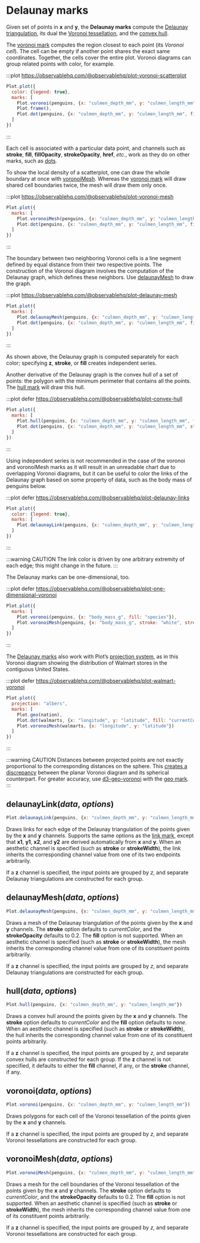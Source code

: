 <script setup>

import * as Plot from "@observablehq/plot";
import * as d3 from "d3";
import * as topojson from "topojson-client";
import {computed, ref, shallowRef, onMounted} from "vue";
import penguins from "../data/penguins.ts";

const walmarts = shallowRef([]);
const us = shallowRef(null);
const nation = computed(() => us.value ? topojson.feature(us.value, us.value.objects.nation) : {type: null});

onMounted(() => {
  d3.tsv("../data/walmarts.tsv", d3.autoType).then((data) => (walmarts.value = data));
  d3.json("../data/us-counties-10m.json").then((data) => (us.value = data));
});

</script>

# Delaunay marks

Given set of points in **x** and **y**, the **Delaunay marks** compute the [Delaunay triangulation](https://en.wikipedia.org/wiki/Delaunay_triangulation), its dual the [Voronoi tessellation](https://en.wikipedia.org/wiki/Voronoi_diagram), and the [convex hull](https://en.wikipedia.org/wiki/Convex_hull).

The [voronoi mark](#voronoi-data-options) computes the region closest to each point (its *Voronoi cell*). The cell can be empty if another point shares the exact same coordinates. Together, the cells cover the entire plot. Voronoi diagrams can group related points with color, for example.

:::plot https://observablehq.com/@observablehq/plot-voronoi-scatterplot
```js
Plot.plot({
  color: {legend: true},
  marks: [
    Plot.voronoi(penguins, {x: "culmen_depth_mm", y: "culmen_length_mm", fill: "species", fillOpacity: 0.2, stroke: "var(--vp-c-bg)"}),
    Plot.frame(),
    Plot.dot(penguins, {x: "culmen_depth_mm", y: "culmen_length_mm", fill: "species"})
  ]
})
```
:::

Each cell is associated with a particular data point, and channels such as **stroke**, **fill**, **fillOpacity**, **strokeOpacity**, **href**, _etc._, work as they do on other marks, such as [dots](./dot.md).

To show the local density of a scatterplot, one can draw the whole boundary at once with [voronoiMesh](#voronoimesh-data-options). Whereas the [voronoi mark](#voronoi-data-options) will draw shared cell boundaries twice, the mesh will draw them only once.

:::plot https://observablehq.com/@observablehq/plot-voronoi-mesh
```js
Plot.plot({
  marks: [
    Plot.voronoiMesh(penguins, {x: "culmen_depth_mm", y: "culmen_length_mm"}),
    Plot.dot(penguins, {x: "culmen_depth_mm", y: "culmen_length_mm", fill: "species"})
  ]
})
```
:::

The boundary between two neighboring Voronoi cells is a line segment defined by equal distance from their two respective points. The construction of the Voronoi diagram involves the computation of the Delaunay graph, which defines these neighbors. Use [delaunayMesh](#delaunaymesh-data-options) to draw the graph.

:::plot https://observablehq.com/@observablehq/plot-delaunay-mesh
```js
Plot.plot({
  marks: [
    Plot.delaunayMesh(penguins, {x: "culmen_depth_mm", y: "culmen_length_mm", z: "species", stroke: "species", strokeOpacity: 0.5}),
    Plot.dot(penguins, {x: "culmen_depth_mm", y: "culmen_length_mm", fill: "species"})
  ]
})
```
:::

As shown above, the Delaunay graph is computed separately for each color; specifying **z**, **stroke**, or **fill** creates independent series.

Another derivative of the Delaunay graph is the convex hull of a set of points: the polygon with the minimum perimeter that contains all the points. The [hull mark](#hull-data-options) will draw this hull.

:::plot defer https://observablehq.com/@observablehq/plot-convex-hull
```js
Plot.plot({
  marks: [
    Plot.hull(penguins, {x: "culmen_depth_mm", y: "culmen_length_mm", fill: "species", fillOpacity: 0.2}),
    Plot.dot(penguins, {x: "culmen_depth_mm", y: "culmen_length_mm", stroke: "species"})
  ]
})
```
:::

Using independent series is not recommended in the case of the voronoi and voronoiMesh marks as it will result in an unreadable chart due to overlapping Voronoi diagrams, but it can be useful to color the links of the Delaunay graph based on some property of data, such as the body mass of penguins below.

:::plot defer https://observablehq.com/@observablehq/plot-delaunay-links
```js
Plot.plot({
  color: {legend: true},
  marks: [
    Plot.delaunayLink(penguins, {x: "culmen_depth_mm", y: "culmen_length_mm", stroke: "body_mass_g", strokeWidth: 1.5})
  ]
})
```
:::

:::warning CAUTION
The link color is driven by one arbitrary extremity of each edge; this might change in the future.
:::

The Delaunay marks can be one-dimensional, too.

:::plot defer https://observablehq.com/@observablehq/plot-one-dimensional-voronoi
```js
Plot.plot({
  marks: [
    Plot.voronoi(penguins, {x: "body_mass_g", fill: "species"}),
    Plot.voronoiMesh(penguins, {x: "body_mass_g", stroke: "white", strokeOpacity: 1})
  ]
})
```
:::

The [Delaunay marks](../marks/delaunay.md) also work with Plot’s [projection system](../features/projections.md), as in this Voronoi diagram showing the distribution of Walmart stores in the contiguous United States.

:::plot defer https://observablehq.com/@observablehq/plot-walmart-voronoi
```js
Plot.plot({
  projection: "albers",
  marks: [
    Plot.geo(nation),
    Plot.dot(walmarts, {x: "longitude", y: "latitude", fill: "currentColor", r: 1}),
    Plot.voronoiMesh(walmarts, {x: "longitude", y: "latitude"})
  ]
})
```
:::

:::warning CAUTION
Distances between projected points are not exactly proportional to the corresponding distances on the sphere. This [creates a discrepancy](https://observablehq.com/@observablehq/planar-vs-spherical-voronoi) between the planar Voronoi diagram and its spherical counterpart. For greater accuracy, use [d3-geo-voronoi](https://github.com/Fil/d3-geo-voronoi) with the [geo mark](../marks/geo.md).
:::


## delaunayLink(*data*, *options*)

```js
Plot.delaunayLink(penguins, {x: "culmen_depth_mm", y: "culmen_length_mm"})
```

Draws links for each edge of the Delaunay triangulation of the points given by the **x** and **y** channels. Supports the same options as the [link mark](./link.md), except that **x1**, **y1**, **x2**, and **y2** are derived automatically from **x** and **y**. When an aesthetic channel is specified (such as **stroke** or **strokeWidth**), the link inherits the corresponding channel value from one of its two endpoints arbitrarily.

If a **z** channel is specified, the input points are grouped by *z*, and separate Delaunay triangulations are constructed for each group.

## delaunayMesh(*data*, *options*)

```js
Plot.delaunayMesh(penguins, {x: "culmen_depth_mm", y: "culmen_length_mm"})
```

Draws a mesh of the Delaunay triangulation of the points given by the **x** and **y** channels. The **stroke** option defaults to _currentColor_, and the **strokeOpacity** defaults to 0.2. The **fill** option is not supported. When an aesthetic channel is specified (such as **stroke** or **strokeWidth**), the mesh inherits the corresponding channel value from one of its constituent points arbitrarily.

If a **z** channel is specified, the input points are grouped by *z*, and separate Delaunay triangulations are constructed for each group.

## hull(*data*, *options*)

```js
Plot.hull(penguins, {x: "culmen_depth_mm", y: "culmen_length_mm"})
```

Draws a convex hull around the points given by the **x** and **y** channels. The **stroke** option defaults to _currentColor_ and the **fill** option defaults to _none_. When an aesthetic channel is specified (such as **stroke** or **strokeWidth**), the hull inherits the corresponding channel value from one of its constituent points arbitrarily.

If a **z** channel is specified, the input points are grouped by *z*, and separate convex hulls are constructed for each group. If the **z** channel is not specified, it defaults to either the **fill** channel, if any, or the **stroke** channel, if any.

## voronoi(*data*, *options*)

```js
Plot.voronoi(penguins, {x: "culmen_depth_mm", y: "culmen_length_mm"})
```

Draws polygons for each cell of the Voronoi tessellation of the points given by the **x** and **y** channels.

If a **z** channel is specified, the input points are grouped by *z*, and separate Voronoi tessellations are constructed for each group.

## voronoiMesh(*data*, *options*)

```js
Plot.voronoiMesh(penguins, {x: "culmen_depth_mm", y: "culmen_length_mm"})
```

Draws a mesh for the cell boundaries of the Voronoi tessellation of the points given by the **x** and **y** channels. The **stroke** option defaults to _currentColor_, and the **strokeOpacity** defaults to 0.2. The **fill** option is not supported. When an aesthetic channel is specified (such as **stroke** or **strokeWidth**), the mesh inherits the corresponding channel value from one of its constituent points arbitrarily.

If a **z** channel is specified, the input points are grouped by *z*, and separate Voronoi tessellations are constructed for each group.
